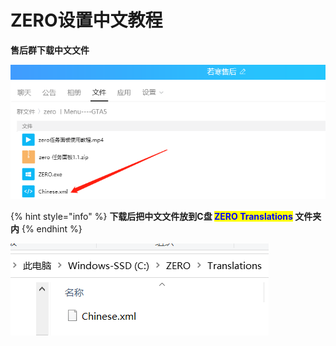 # ZERO设置中文教程

**售后群下载中文文件**

![](<../../.gitbook/assets/image (9) (1) (1) (1) (1) (1) (1) (1).png>)

{% hint style="info" %}
**下载后把中文文件放到C盘 **<mark style="color:blue;">**ZERO Translations**</mark>** 文件夹内**
{% endhint %}

![](<../../.gitbook/assets/image (13) (1) (1) (1) (1).png>)
